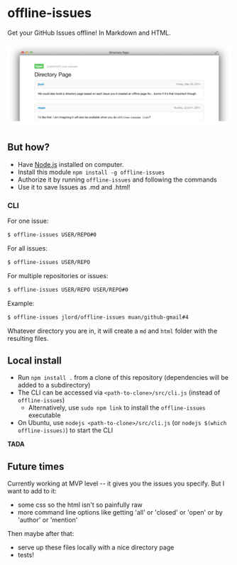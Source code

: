 # offline-issues

Get your GitHub Issues offline! In Markdown and HTML.

![screenshot](screenshot.png)

## But how?

- Have [Node.js](http://nodejs.org/) installed on computer.
- Install this module `npm install -g offline-issues`
- Authorize it by running `offline-issues` and following the commands
- Use it to save Issues as .md and .html!

### CLI

For one issue:

```bash
$ offline-issues USER/REPO#0
```

For all issues:

```bash
$ offline-issues USER/REPO
```

For multiple repositories or issues:

```bash
$ offline-issues USER/REPO USER/REPO#0
```

Example:

```bash
$ offline-issues jlord/offline-issues muan/github-gmail#4
```

Whatever directory you are in, it will create a `md` and `html` folder with the resulting files.

## Local install

- Run `npm install .` from a clone of this repository (dependencies will be added to a subdirectory)
- The CLI can be accessed via `<path-to-clone>/src/cli.js` (instead of `offline-issues`)
    - Alternatively, use `sudo npm link` to install the `offline-issues` executable
- On Ubuntu, use `nodejs <path-to-clone>/src/cli.js` (or `nodejs $(which offline-issues)`) to start the CLI

**TADA**

## Future times

Currently working at MVP level -- it gives you the issues you specify. But I want to add to it:

- some css so the html isn't so painfully raw
- more command line options like getting 'all' or 'closed' or 'open' or by 'author' or 'mention'

Then maybe after that:

- serve up these files locally with a nice directory page
- tests!
